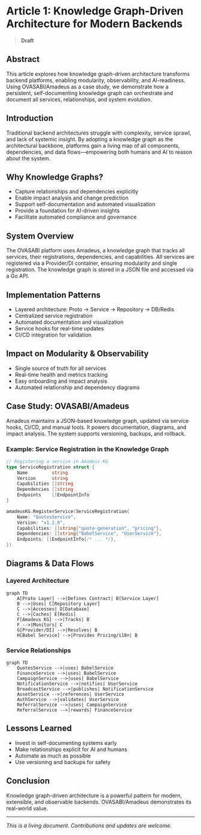 # Article 1: Knowledge Graph-Driven Architecture for Modern Backends

> **Draft**

## Abstract

This article explores how knowledge graph-driven architecture transforms backend platforms, enabling
modularity, observability, and AI-readiness. Using OVASABI/Amadeus as a case study, we demonstrate
how a persistent, self-documenting knowledge graph can orchestrate and document all services,
relationships, and system evolution.

## Introduction

Traditional backend architectures struggle with complexity, service sprawl, and lack of systemic
insight. By adopting a knowledge graph as the architectural backbone, platforms gain a living map of
all components, dependencies, and data flows—empowering both humans and AI to reason about the
system.

## Why Knowledge Graphs?

- Capture relationships and dependencies explicitly
- Enable impact analysis and change prediction
- Support self-documentation and automated visualization
- Provide a foundation for AI-driven insights
- Facilitate automated compliance and governance

## System Overview

The OVASABI platform uses Amadeus, a knowledge graph that tracks all services, their registrations,
dependencies, and capabilities. All services are registered via a Provider/DI container, ensuring
modularity and single registration. The knowledge graph is stored in a JSON file and accessed via a
Go API.

## Implementation Patterns

- Layered architecture: Proto → Service → Repository → DB/Redis
- Centralized service registration
- Automated documentation and visualization
- Service hooks for real-time updates
- CI/CD integration for validation

## Impact on Modularity & Observability

- Single source of truth for all services
- Real-time health and metrics tracking
- Easy onboarding and impact analysis
- Automated relationship and dependency diagrams

## Case Study: OVASABI/Amadeus

Amadeus maintains a JSON-based knowledge graph, updated via service hooks, CI/CD, and manual tools.
It powers documentation, diagrams, and impact analysis. The system supports versioning, backups, and
rollback.

### Example: Service Registration in the Knowledge Graph

```go
// Registering a service in Amadeus KG
type ServiceRegistration struct {
    Name         string
    Version      string
    Capabilities []string
    Dependencies []string
    Endpoints    []EndpointInfo
}

amadeusKG.RegisterService(ServiceRegistration{
    Name: "QuotesService",
    Version: "v1.2.0",
    Capabilities: []string{"quote-generation", "pricing"},
    Dependencies: []string{"BabelService", "UserService"},
    Endpoints: []EndpointInfo{/* ... */},
})
```

## Diagrams & Data Flows

### Layered Architecture

```mermaid
graph TD
    A[Proto Layer] -->|Defines Contract| B[Service Layer]
    B -->|Uses| C[Repository Layer]
    C -->|Accesses| D[Database]
    C -->|Caches| E[Redis]
    F[Amadeus KG] -->|Tracks| B
    F -->|Monitors| C
    G[Provider/DI] -->|Resolves| B
    H[Babel Service] -->|Provides Pricing/i18n| B
```

### Service Relationships

```mermaid
graph TD
    QuotesService -->|uses| BabelService
    FinanceService -->|uses| BabelService
    CampaignService -->|uses| BabelService
    NotificationService -->|notifies| UserService
    BroadcastService -->|publishes| NotificationService
    AssetService -->|references| UserService
    AuthService -->|validates| UserService
    ReferralService -->|uses| CampaignService
    ReferralService -->|rewards| FinanceService
```

## Lessons Learned

- Invest in self-documenting systems early
- Make relationships explicit for AI and humans
- Automate as much as possible
- Use versioning and backups for safety

## Conclusion

Knowledge graph-driven architecture is a powerful pattern for modern, extensible, and observable
backends. OVASABI/Amadeus demonstrates its real-world value.

---

_This is a living document. Contributions and updates are welcome._
